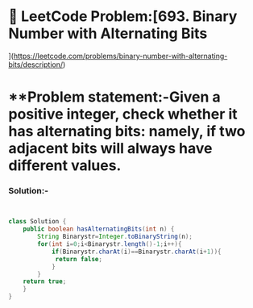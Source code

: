 # 📌 LeetCode Problem:[693. Binary Number with Alternating Bits


](https://leetcode.com/problems/binary-number-with-alternating-bits/description/)

# **Problem statement:-Given a positive integer, check whether it has alternating bits: namely, if two adjacent bits will always have different values.





### Solution:-

``` java


class Solution {
    public boolean hasAlternatingBits(int n) {
        String Binarystr=Integer.toBinaryString(n);
        for(int i=0;i<Binarystr.length()-1;i++){
            if(Binarystr.charAt(i)==Binarystr.charAt(i+1)){
             return false;   
            }
        }
    return true;
    }
}
